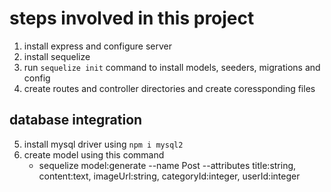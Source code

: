 # steps involved in this project

1. install express and configure server
2. install sequelize 
3. run `sequelize init` command to install models, seeders, migrations and config  
4. create routes and controller directories and create coressponding files

## database integration
5. install mysql driver using `npm i mysql2`
6. create model using this command
    - sequelize model:generate --name Post --attributes title:string, content:text, imageUrl:string, categoryId:integer, userId:integer